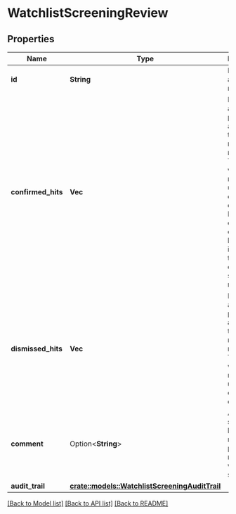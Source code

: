 # WatchlistScreeningReview

## Properties

Name | Type | Description | Notes
------------ | ------------- | ------------- | -------------
**id** | **String** | ID of the associated review. | 
**confirmed_hits** | **Vec<String>** | Hits marked as a true positive after thorough manual review. These hits will never recur or be updated once dismissed. In most cases, confirmed hits indicate that the customer should be rejected. | 
**dismissed_hits** | **Vec<String>** | Hits marked as a false positive after thorough manual review. These hits will never recur or be updated once dismissed. | 
**comment** | Option<**String**> | A comment submitted by a team member as part of reviewing a watchlist screening. | 
**audit_trail** | [**crate::models::WatchlistScreeningAuditTrail**](WatchlistScreeningAuditTrail.md) |  | 

[[Back to Model list]](../README.md#documentation-for-models) [[Back to API list]](../README.md#documentation-for-api-endpoints) [[Back to README]](../README.md)


